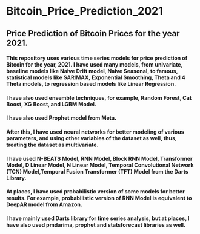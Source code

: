 # Bitcoin_Price_Prediction_2021
## Price Prediction of Bitcoin Prices for the year 2021.

#### This repository uses various time series models for price prediction of Bitcoin for the year, 2021. I have used many models, from univariate, baseline models like Naive Drift model, Naive Seasonal, to famous, statistical models like SARIMAX, Exponential Smoothing, Theta and 4 Theta models, to regression based models like Linear Regression.

#### I have also used ensemble techniques, for example, Random Forest, Cat Boost, XG Boost, and LGBM Model.

#### I have also used Prophet model from Meta.

#### After this, I have used neural networks for better modeling of various parameters, and using other variables of the dataset as well, thus, treating the dataset as multivariate. 

#### I have used N-BEATS Model, RNN Model, Block RNN Model, Transformer Model, D Linear Model, N Linear Model, Temporal Convolutional Network (TCN) Model,Temporal Fusion Transformer (TFT) Model from the Darts Library.

#### At places, I have used probabilistic version of some models for better results. For example, probabilistic version of RNN Model is equivalent to DeepAR model from Amazon.

#### I have mainly used Darts library for time series analysis, but at places, I have also used pmdarima, prophet and statsforecast libraries as well.
